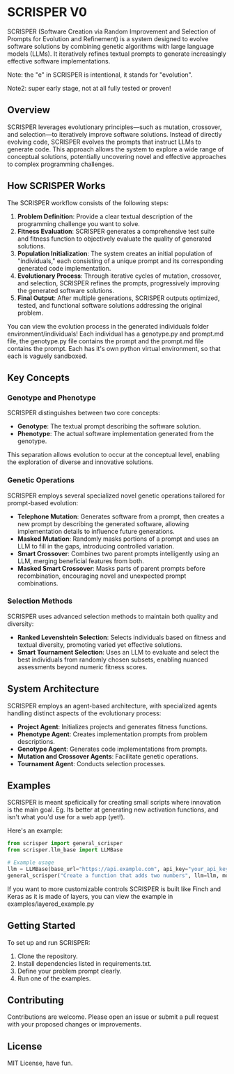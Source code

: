 # SCRISPER V0


SCRISPER (Software Creation via Random Improvement and Selection of Prompts for Evolution and Refinement) is a system designed to evolve software solutions by combining genetic algorithms with large language models (LLMs). It iteratively refines textual prompts to generate increasingly effective software implementations.

Note: the "e" in SCRISPER is intentional, it stands for "evolution".

Note2: super early stage, not at all fully tested or proven!

## Overview

SCRISPER leverages evolutionary principles—such as mutation, crossover, and selection—to iteratively improve software solutions. Instead of directly evolving code, SCRISPER evolves the prompts that instruct LLMs to generate code. This approach allows the system to explore a wide range of conceptual solutions, potentially uncovering novel and effective approaches to complex programming challenges.

## How SCRISPER Works

The SCRISPER workflow consists of the following steps:

1. **Problem Definition**: Provide a clear textual description of the programming challenge you want to solve.
2. **Fitness Evaluation**: SCRISPER generates a comprehensive test suite and fitness function to objectively evaluate the quality of generated solutions.
3. **Population Initialization**: The system creates an initial population of "individuals," each consisting of a unique prompt and its corresponding generated code implementation.
4. **Evolutionary Process**: Through iterative cycles of mutation, crossover, and selection, SCRISPER refines the prompts, progressively improving the generated software solutions.
5. **Final Output**: After multiple generations, SCRISPER outputs optimized, tested, and functional software solutions addressing the original problem.

You can view the evolution process in the generated individuals folder environment/individuals! Each individual has a genotype.py and prompt.md file, the genotype.py file contains the prompt and the prompt.md file contains the prompt. Each has it's own python virtual environment, so that each is vaguely sandboxed.

## Key Concepts

### Genotype and Phenotype

SCRISPER distinguishes between two core concepts:

- **Genotype**: The textual prompt describing the software solution.
- **Phenotype**: The actual software implementation generated from the genotype.

This separation allows evolution to occur at the conceptual level, enabling the exploration of diverse and innovative solutions.

### Genetic Operations

SCRISPER employs several specialized novel genetic operations tailored for prompt-based evolution:

- **Telephone Mutation**: Generates software from a prompt, then creates a new prompt by describing the generated software, allowing implementation details to influence future generations.
- **Masked Mutation**: Randomly masks portions of a prompt and uses an LLM to fill in the gaps, introducing controlled variation.
- **Smart Crossover**: Combines two parent prompts intelligently using an LLM, merging beneficial features from both.
- **Masked Smart Crossover**: Masks parts of parent prompts before recombination, encouraging novel and unexpected prompt combinations.

### Selection Methods

SCRISPER uses advanced selection methods to maintain both quality and diversity:

- **Ranked Levenshtein Selection**: Selects individuals based on fitness and textual diversity, promoting varied yet effective solutions.
- **Smart Tournament Selection**: Uses an LLM to evaluate and select the best individuals from randomly chosen subsets, enabling nuanced assessments beyond numeric fitness scores.

## System Architecture

SCRISPER employs an agent-based architecture, with specialized agents handling distinct aspects of the evolutionary process:

- **Project Agent**: Initializes projects and generates fitness functions.
- **Phenotype Agent**: Creates implementation prompts from problem descriptions.
- **Genotype Agent**: Generates code implementations from prompts.
- **Mutation and Crossover Agents**: Facilitate genetic operations.
- **Tournament Agent**: Conducts selection processes.

## Examples

SCRISPER is meant speficically for creating small scripts where innovation is the main goal. Eg. Its better at generating new activation functions, and isn't what you'd use for a web app (yet!).

Here's an example:
```python
from scrisper import general_scrisper
from scrisper.llm_base import LLMBase

# Example usage
llm = LLMBase(base_url="https://api.example.com", api_key="your_api_key") # try to use groq!
general_scrisper("Create a function that adds two numbers", llm=llm, model="qwen-2.5-coder-32b", generations=3)
```
If you want to more customizable controls SCRISPER is built like Finch and Keras as it is made of layers, you can view the example in examples/layered_example.py

## Getting Started

To set up and run SCRISPER:

1. Clone the repository.
2. Install dependencies listed in requirements.txt.
3. Define your problem prompt clearly.
4. Run one of the examples.
## Contributing

Contributions are welcome. Please open an issue or submit a pull request with your proposed changes or improvements.

## License

MIT License, have fun.
